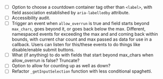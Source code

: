 * [ ] Option to choose a countdown container tag other than `<label>`, with field
      association established by `aria-labelledby` attribute.
* [ ] Accessibility audit.
* [ ] Trigger an event when `allow_overrun` is true and field starts beyond 
      `max_chars`, goes beyond it, or goes back below the max. Different,
      namespaced events for exceeding the max and and coming back within bounds,
      with current char count and max passed as data for use in a callback.
      Users can listen for this/these events to do things like disable/enable
      submit buttons.
* [ ] What (if anything) to do with fields that start beyond max_chars when
      allow_overrun is false? Truncate?
* [ ] Option to allow for counting up as well as down?
* [ ] Refactor `_getInputSelection` function with less conditional spaghetti.